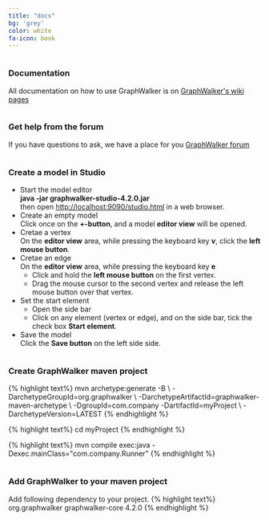 ```yaml
---
title: "docs"
bg: 'grey'
color: white
fa-icon: book
---
```


<div class="container">
    <div class="row">
        <div class="column halfx">
            <h3 class="text-gtnavy"><i class="fa fa-book text-grey"></i> Documentation</h3>
            <p>
                All documentation on how to use GraphWalker is on <a href="https://github.com/GraphWalker/graphwalker-project/wiki">GraphWalker's wiki pages</a>
            </p>
        </div>
        <div class="column halfx">
            <h3 class="text-gtnavy"><i class="fa fa-question-circle text-grey"></i> Get help from the forum</h3>
            <p>
                If you have questions to ask, we have a place for you <a href="https://groups.google.com/forum/#!forum/graphwalker">GraphWalker forum</a>
            </p>
        </div>
    </div>
    <div class="row">
        <div class="column halfx">
            <h3 class="text-gtnavy"><i class="fa fa-plus-circle text-grey"></i> Create a model in Studio</h3>
            <p>
                <ul>
                    <li>Start the model editor<br>
                    <strong>java -jar graphwalker-studio-4.2.0.jar</strong><br>
                    then open <a href="http://localhost:9090/studio.html">http://localhost:9090/studio.html</a> in a web browser.</li>
                    <li>Create an empty model<br>
                    Click once on the <strong>+-button</strong>, and a model <strong>editor view</strong> will be opened.</li>
                    <li>Cretae a vertex<br>
                    On the <strong>editor view</strong> area, while pressing the keyboard key <strong>v</strong>, click the <strong>left mouse button</strong>.</li>
                    <li>Cretae an edge<br>
                    On the <strong>editor view</strong> area, while pressing the keyboard key <strong>e</strong>
                        <ul>
                            <li>Click and hold the <strong>left mouse button</strong> on the first vertex.</li>
                            <li>Drag the mouse cursor to the second vertex and release the left mouse button over that vertex.</li>
                        </ul>
                    </li>
                    <li>Set the start element<br> 
                        <ul>
                            <li>Open the side bar</li>
                            <li>Click on any element (vertex or edge), and on the side bar, tick the check box <strong>Start element</strong>.</li>
                        </ul>
                    </li>
                    <li>Save the model<br>
                    Click the <strong>Save button</strong> on the left side side.</li>
                </ul>
            </p>
        </div>
        <div class="column halfx">
            <h3 class="text-gtnavy"><i class="fa fa-plus-circle text-grey"></i> Create GraphWalker maven project</h3>
            <p>
{% highlight text%}
mvn archetype:generate -B \
-DarchetypeGroupId=org.graphwalker \
-DarchetypeArtifactId=graphwalker-maven-archetype \
-DgroupId=com.company -DartifactId=myProject \
-DarchetypeVersion=LATEST
{% endhighlight %}

{% highlight text%}
cd myProject
{% endhighlight %}

{% highlight text%}
mvn compile exec:java -Dexec.mainClass="com.company.Runner"
{% endhighlight %}
            </p>
        </div>
        <div class="column halfx">
            <h3 class="text-gtnavy"><i class="fa fa-plus-circle text-grey"></i> Add GraphWalker to your maven project</h3>
            <p>
                Add following dependency to your project.
{% highlight text%}
<dependency>
   <groupId>org.graphwalker</groupId>
   <artifactId>graphwalker-core</artifactId>
   <version>4.2.0</version>
</dependency>
{% endhighlight %}
            </p>
        </div>
    </div>
</div>

